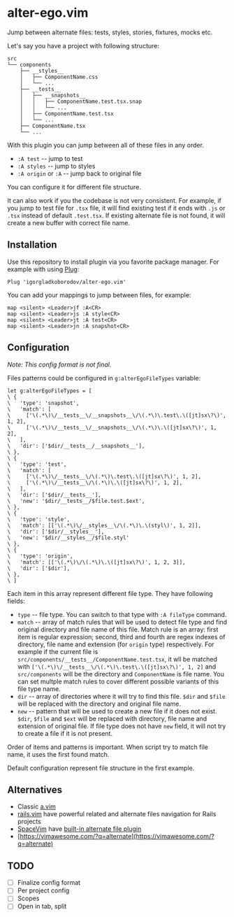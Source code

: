 # alter-ego.vim

Jump between alternate files: tests, styles, stories, fixtures, mocks etc.

Let's say you have a project with following structure:
```
src
└── components
    ├── __styles__
    │   ├── ComponentName.css
    │   └── ...
    ├── __tests__
    │   ├── __snapshots__
    │   │   ├── ComponentName.test.tsx.snap
    │   │   └── ...
    │   ├── ComponentName.test.tsx
    │   └── ...
    ├── ComponentName.tsx
    └── ...
```

With this plugin you can jump between all of these files in any order.

* `:A test` -- jump to test
* `:A styles` -- jump to styles
* `:A origin` or `:A` -- jump back to original file

You can configure it for different file structure.

It can also work if you the codebase is not very consistent. For example, if you jump to test file for `.tsx` file, it will find existing test if it ends with `.js` or `.tsx` instead of default `.test.tsx`. If existing alternate file is not found, it will create a new buffer with correct file name.

## Installation

Use this repository to install plugin via you favorite package manager. For example with using [Plug](https://github.com/junegunn/vim-plug):

```
Plug 'igorgladkoborodov/alter-ego.vim'
```

You can add your mappings to jump between files, for example:

```
map <silent> <Leader>jf :A<CR>
map <silent> <Leader>js :A style<CR>
map <silent> <Leader>jt :A test<CR>
map <silent> <Leader>jn :A snapshot<CR>
```

## Configuration

*Note: This config format is not final.*

Files patterns could be configured in `g:alterEgoFileTypes` variable:
```
let g:alterEgoFileTypes = [
\ {
\   'type': 'snapshot',
\   'match': [
\     ['\(.*\)\/__tests__\/__snapshots__\/\(.*\)\.test\.\([jt]sx\?\)', 1, 2],
\     ['\(.*\)\/__tests__\/__snapshots__\/\(.*\)\.\([jt]sx\?\)', 1, 2],
\   ],
\   'dir': ['$dir/__tests__/__snapshots__'],
\ },
\ {
\   'type': 'test',
\   'match': [
\     ['\(.*\)\/__tests__\/\(.*\)\.test\.\([jt]sx\?\)', 1, 2],
\     ['\(.*\)\/__tests__\/\(.*\)\.\([jt]sx\?\)', 1, 2],
\   ],
\   'dir': ['$dir/__tests__'],
\   'new': '$dir/__tests__/$file.test.$ext',
\ },
\ {
\   'type': 'style',
\   'match': [['\(.*\)\/__styles__\/\(.*\)\.\(styl\)', 1, 2]],
\   'dir': ['$dir/__styles__'],
\   'new': '$dir/__styles__/$file.styl'
\ },
\ {
\   'type': 'origin',
\   'match': [['\(.*\)\/\(.*\)\.\([jt]sx\?\)', 1, 2, 3]],
\   'dir': ['$dir'],
\ },
\ ]
```

Each item in this array represent different file type. They have following fields:
* `type` -- file type. You can switch to that type with `:A fileType` command.
* `match` -- array of match rules that will be used to detect file type and find original directory and file name of this file. Match rule is an array: first item is regular expression; second, third and fourth are regex indexes of directory, file name and extension (for `origin` type) respectively. For example if the current file is `src/components/__tests__/ComponentName.test.tsx`, it wll be matched with `['\(.*\)\/__tests__\/\(.*\)\.test\.\([jt]sx\?\)', 1, 2]` and `src/components` will be the directory and `ComponentName` is file name. You can set multple match rules to cover different possible variants of this file type name.
* `dir` -- array of directories where it will try to find this file. `$dir` and `$file` will be replaced with the directory and original file name.
* `new` -- pattern that will be used to create a new file if it does not exist. `$dir`, `$file` and `$ext` will be replaced with directory, file name and extension of original file. If file type does not have `new` field, it will not try to create a file if it is not present.

Order of items and patterns is important. When script try to match file name, it uses the first found match.

Default configuration represent file structure in the first example.

## Alternatives

* Classic [a.vim](https://www.vim.org/scripts/script.php?script_id=31)
* [rails.vim](https://github.com/tpope/vim-rails) have powerful related and alternate files navigation for Rails projects
* [SpaceVim](https://spacevim.org/manage-project-alternate-files/) have [built-in alternate file plugin](https://github.com/SpaceVim/SpaceVim/blob/master/autoload/SpaceVim/plugins/a.vim)
* [https://vimawesome.com/?q=alternate](https://vimawesome.com/?q=alternate)

## TODO

- [ ] Finalize config format
- [ ] Per project config
- [ ] Scopes
- [ ] Open in tab, split
